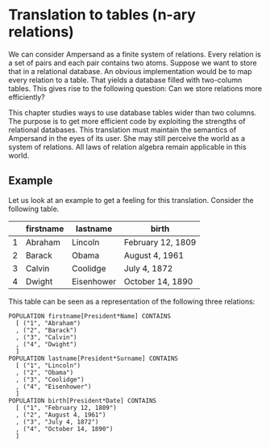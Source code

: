# Translation to tables (n-ary relations)
We can consider Ampersand as a finite system of relations. Every relation is a set of pairs and each pair contains two atoms. Suppose we want to store that in a relational database. An obvious implementation would be to map every relation to a table. That yields a database filled with two-column tables. This gives rise to the following question: Can we store relations more efficiently?

This chapter studies ways to use database tables wider than two columns. The purpose is to get more efficient code by exploiting the strengths of relational databases. This translation must maintain the semantics of Ampersand in the eyes of its user. She may still perceive the world as a system of relations. All laws of relation algebra remain applicable in this world.

## Example
Let us look at an example to get a feeling for this translation. Consider the following table.

|  | firstname | lastname | birth |
| -- | -- | -- | -- |
| 1 | Abraham | Lincoln | February 12, 1809 |
| 2 | Barack | Obama | August 4, 1961 |
| 3 | Calvin | Coolidge | July 4, 1872 |
| 4 | Dwight | Eisenhower | October 14, 1890 |

This table can be seen as a representation of the following three relations:

    POPULATION firstname[President*Name] CONTAINS
      [ ("1", "Abraham")
      , ("2", "Barack")
      , ("3", "Calvin")
      , ("4", "Dwight")
      ]
    POPULATION lastname[President*Surname] CONTAINS
      [ ("1", "Lincoln")
      , ("2", "Obama")
      , ("3", "Coolidge")
      , ("4", "Eisenhower")
      ]
    POPULATION birth[President*Date] CONTAINS
      [ ("1", "February 12, 1809")
      , ("2", "August 4, 1961")
      , ("3", "July 4, 1872")
      , ("4", "October 14, 1890")
      ]
    